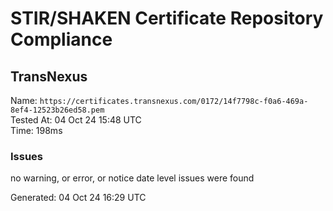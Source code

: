 # STIR/SHAKEN Certificate Repository Compliance

## TransNexus

Name: `https://certificates.transnexus.com/0172/14f7798c-f0a6-469a-8ef4-12523b26ed58.pem`\
Tested At: 04 Oct 24 15:48 UTC\
Time: 198ms

### Issues

no warning, or error, or notice date level issues were found

Generated: 04 Oct 24 16:29 UTC